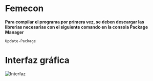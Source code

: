 # Femecon

**Para compilar el programa por primera vez, se deben descargar las librerias necesarias con el siguiente comando en la consola Package Manager**

```
Update-Package
```
# Interfaz gráfica

![Interfaz](https://i.imgur.com/Wiu8ms6.png)

